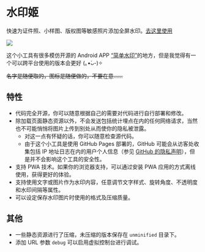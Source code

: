 # 水印姬

快速为证件照、小样图、版权图等敏感照片添加全屏水印。[去这里使用](https://akarin.dev/watermarker/)

![](https://user-images.githubusercontent.com/47057319/189537744-f47b0c95-df5f-4dea-baad-8cdbf60f258d.png)

这个小工具有很多模仿开源的 Android APP [“简单水印”](https://github.com/rosuH/EasyWatermark)的地方，但是我觉得有一个可以跨平台使用的版本会更好 (｡•̀ᴗ-)✧

~~名字是随便取的，图标是随便做的，不要在意……~~

## 特性

* 代码完全开源，你可以随意根据自己的需要对代码进行自行部署和修改。
* 除加载页面静态资源以外，不会发送包括统计埋点在内的任何网络请求，当然也不可能悄悄将图片上传到别处从而使你的隐私被泄露。
  * 对这一点有怀疑的话，你可以随意检查源代码。
  * 由于这个小工具是使用 GitHub Pages 部署的，GitHub 可能会从访客处收集包括 IP 地址日志在内的用户个人信息（参见 [GitHub 的隐私声明](https://docs.github.com/cn/site-policy/privacy-policies/github-privacy-statement#github-%E9%A1%B5%E9%9D%A2)），但是并不会影响这个工具的安全性。
* 支持 PWA 技术。如果你的浏览器支持，可以通过安装 PWA 应用的方式离线使用，获得更好的体验。
* 支持使用文字或图片作为水印内容，任意调节文字样式、旋转角度、不透明度和水印间隔等属性。
* 可以设定保存水印图片时使用的格式及压缩质量。

## 其他

* 一些静态资源进行了压缩，未压缩的版本保存在 `unminified` 目录下。
* 添加 URL 参数 `debug` 可以启用虚拟控制台进行调试。